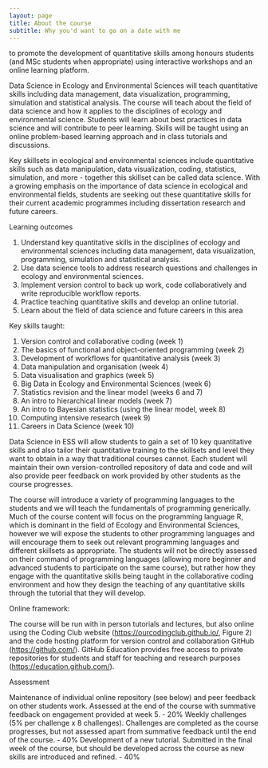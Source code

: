 ```yaml
---
layout: page
title: About the course
subtitle: Why you'd want to go on a date with me
---
```


to promote the development of quantitative skills among honours students (and MSc students when appropriate) using interactive workshops and an online learning platform.

Data Science in Ecology and Environmental Sciences will teach quantitative skills including data management, data visualization, programming, simulation and statistical analysis. The course will teach about the field of data science and how it applies to the disciplines of ecology and environmental science. Students will learn about best practices in data science and will contribute to peer learning. Skills will be taught using an online problem-based learning approach and in class tutorials and discussions.

Key skillsets in ecological and environmental sciences include quantitative skills such as data manipulation, data visualization, coding, statistics, simulation, and more - together this skillset can be called data science. With a growing emphasis on the importance of data science in ecological and environmental fields, students are seeking out these quantitative skills for their current academic programmes including dissertation research and future careers. 

Learning outcomes

1.	Understand key quantitative skills in the disciplines of ecology and environmental sciences including data management, data visualization, programming, simulation and statistical analysis.
2.	Use data science tools to address research questions and challenges in ecology and environmental sciences.
3.	Implement version control to back up work, code collaboratively and write reproducible workflow reports.
4.	Practice teaching quantitative skills and develop an online tutorial.
5.	Learn about the field of data science and future careers in this area

Key skills taught:

1.	Version control and collaborative coding (week 1)
2.	The basics of functional and object-oriented programming (week 2)
3.	Development of workflows for quantitative analysis (week 3)
4.	Data manipulation and organisation (week 4)
5.	Data visualisation and graphics (week 5)
6.	Big Data in Ecology and Environmental Sciences (week 6)
7.	Statistics revision and the linear model (weeks 6 and 7)
8.	An intro to hierarchical linear models (week 7)
9.	An intro to Bayesian statistics (using the linear model, week 8)
10.	Computing intensive research (week 9)
11.	Careers in Data Science (week 10)


Data Science in ESS will allow students to gain a set of 10 key quantitative skills and also tailor their quantitative training to the skillsets and level they want to obtain in a way that traditional courses cannot. Each student will maintain their own version-controlled repository of data and code and will also provide peer feedback on work provided by other students as the course progresses. 

The course will introduce a variety of programming languages to the students and we will teach the fundamentals of programming generically.  Much of the course content will focus on the programming language R, which is dominant in the field of Ecology and Environmental Sciences, however we will expose the students to other programming languages and will encourage them to seek out relevant programming languages and different skillsets as appropriate.  The students will not be directly assessed on their command of programming languages (allowing more beginner and advanced students to participate on the same course), but rather how they engage with the quantitative skills being taught in the collaborative coding environment and how they design the teaching of any quantitative skills through the tutorial that they will develop.


Online framework:

The course will be run with in person tutorials and lectures, but also online using the Coding Club website (https://ourcodingclub.github.io/, Figure 2) and the code hosting platform for version control and collaboration GitHub (https://github.com/). GitHub Education provides free access to private repositories for students and staff for teaching and research purposes (https://education.github.com/).


Assessment

Maintenance of individual online repository (see below) and peer feedback on other students work. Assessed at the end of the course with summative feedback on engagement provided at week 5. - 20%
Weekly challenges (5% per challenge x 8 challenges).  Challenges are completed as the course progresses, but not assessed apart from summative feedback until the end of the course. - 40%
Development of a new tutorial. Submitted in the final week of the course, but should be developed across the course as new skills are introduced and refined. - 40%
